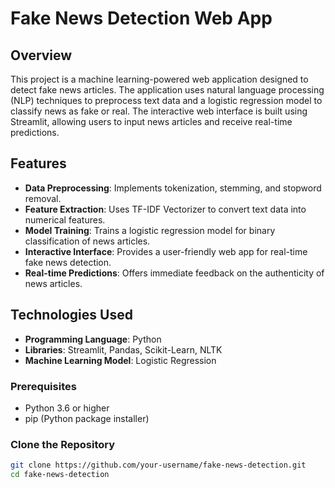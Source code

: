 # Fake News Detection Web App

## Overview
This project is a machine learning-powered web application designed to detect fake news articles. The application uses natural language processing (NLP) techniques to preprocess text data and a logistic regression model to classify news as fake or real. The interactive web interface is built using Streamlit, allowing users to input news articles and receive real-time predictions.

## Features
- **Data Preprocessing**: Implements tokenization, stemming, and stopword removal.
- **Feature Extraction**: Uses TF-IDF Vectorizer to convert text data into numerical features.
- **Model Training**: Trains a logistic regression model for binary classification of news articles.
- **Interactive Interface**: Provides a user-friendly web app for real-time fake news detection.
- **Real-time Predictions**: Offers immediate feedback on the authenticity of news articles.

## Technologies Used
- **Programming Language**: Python
- **Libraries**: Streamlit, Pandas, Scikit-Learn, NLTK
- **Machine Learning Model**: Logistic Regression
  

### Prerequisites
- Python 3.6 or higher
- pip (Python package installer)

### Clone the Repository
```bash
git clone https://github.com/your-username/fake-news-detection.git
cd fake-news-detection

